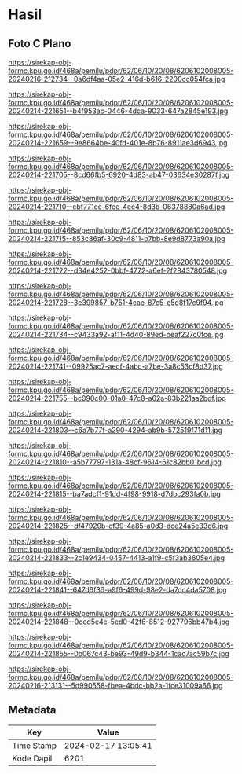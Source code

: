 # Hasil

## Foto C Plano

https://sirekap-obj-formc.kpu.go.id/468a/pemilu/pdpr/62/06/10/20/08/6206102008005-20240216-212734--0a6df4aa-05e2-416d-b616-2200cc054fca.jpg

https://sirekap-obj-formc.kpu.go.id/468a/pemilu/pdpr/62/06/10/20/08/6206102008005-20240214-221651--b4f953ac-0446-4dca-9033-647a2845e193.jpg

https://sirekap-obj-formc.kpu.go.id/468a/pemilu/pdpr/62/06/10/20/08/6206102008005-20240214-221659--9e8664be-40fd-401e-8b76-8911ae3d6943.jpg

https://sirekap-obj-formc.kpu.go.id/468a/pemilu/pdpr/62/06/10/20/08/6206102008005-20240214-221705--8cd66fb5-6920-4d83-ab47-03634e30287f.jpg

https://sirekap-obj-formc.kpu.go.id/468a/pemilu/pdpr/62/06/10/20/08/6206102008005-20240214-221710--cbf771ce-6fee-4ec4-8d3b-06378880a6ad.jpg

https://sirekap-obj-formc.kpu.go.id/468a/pemilu/pdpr/62/06/10/20/08/6206102008005-20240214-221715--853c86af-30c9-4811-b7bb-8e9d8773a90a.jpg

https://sirekap-obj-formc.kpu.go.id/468a/pemilu/pdpr/62/06/10/20/08/6206102008005-20240214-221722--d34e4252-0bbf-4772-a6ef-2f2843780548.jpg

https://sirekap-obj-formc.kpu.go.id/468a/pemilu/pdpr/62/06/10/20/08/6206102008005-20240214-221728--3e399857-b751-4cae-87c5-e5d8f17c9f94.jpg

https://sirekap-obj-formc.kpu.go.id/468a/pemilu/pdpr/62/06/10/20/08/6206102008005-20240214-221734--c9433a92-af11-4d40-89ed-beaf227c0fce.jpg

https://sirekap-obj-formc.kpu.go.id/468a/pemilu/pdpr/62/06/10/20/08/6206102008005-20240214-221741--09925ac7-aecf-4abc-a7be-3a8c53cf8d37.jpg

https://sirekap-obj-formc.kpu.go.id/468a/pemilu/pdpr/62/06/10/20/08/6206102008005-20240214-221755--bc090c00-01a0-47c8-a62a-83b221aa2bdf.jpg

https://sirekap-obj-formc.kpu.go.id/468a/pemilu/pdpr/62/06/10/20/08/6206102008005-20240214-221803--c6a7b77f-a290-4294-ab9b-572519f71d11.jpg

https://sirekap-obj-formc.kpu.go.id/468a/pemilu/pdpr/62/06/10/20/08/6206102008005-20240214-221810--a5b77797-131a-48cf-9614-61c82bb01bcd.jpg

https://sirekap-obj-formc.kpu.go.id/468a/pemilu/pdpr/62/06/10/20/08/6206102008005-20240214-221815--ba7adcf1-91dd-4f98-9918-d7dbc293fa0b.jpg

https://sirekap-obj-formc.kpu.go.id/468a/pemilu/pdpr/62/06/10/20/08/6206102008005-20240214-221825--df47929b-cf39-4a85-a0d3-dce24a5e33d6.jpg

https://sirekap-obj-formc.kpu.go.id/468a/pemilu/pdpr/62/06/10/20/08/6206102008005-20240214-221833--2c1e9434-0457-4413-a1f9-c5f3ab3605e4.jpg

https://sirekap-obj-formc.kpu.go.id/468a/pemilu/pdpr/62/06/10/20/08/6206102008005-20240214-221841--647d6f36-a9f6-499d-98e2-da7dc4da5708.jpg

https://sirekap-obj-formc.kpu.go.id/468a/pemilu/pdpr/62/06/10/20/08/6206102008005-20240214-221848--0ced5c4e-5ed0-42f6-8512-927796bb47b4.jpg

https://sirekap-obj-formc.kpu.go.id/468a/pemilu/pdpr/62/06/10/20/08/6206102008005-20240214-221855--0b067c43-be93-49d9-b344-1cac7ac59b7c.jpg

https://sirekap-obj-formc.kpu.go.id/468a/pemilu/pdpr/62/06/10/20/08/6206102008005-20240216-213131--5d990558-fbea-4bdc-bb2a-1fce31009a66.jpg


## Metadata

| Key        | Value               |
| ---------- | ------------------- |
| Time Stamp | 2024-02-17 13:05:41 |
| Kode Dapil | 6201                |



